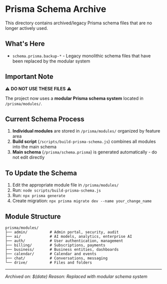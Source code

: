 # Prisma Schema Archive

This directory contains archived/legacy Prisma schema files that are no longer actively used.

## What's Here

- `schema.prisma.backup-*` - Legacy monolithic schema files that have been replaced by the modular system

## Important Note

⚠️ **DO NOT USE THESE FILES** ⚠️

The project now uses a **modular Prisma schema system** located in `/prisma/modules/`.

## Current Schema Process

1. **Individual modules** are stored in `/prisma/modules/` organized by feature area
2. **Build script** (`/scripts/build-prisma-schema.js`) combines all modules into the main schema
3. **Main schema** (`/prisma/schema.prisma`) is generated automatically - do not edit directly

## To Update the Schema

1. Edit the appropriate module file in `/prisma/modules/`
2. Run: `node scripts/build-prisma-schema.js`
3. Run: `npx prisma generate`
4. Create migration: `npx prisma migrate dev --name your_change_name`

## Module Structure

```
prisma/modules/
├── admin/          # Admin portal, security, audit
├── ai/             # AI models, analytics, enterprise AI
├── auth/           # User authentication, management
├── billing/        # Subscriptions, payments
├── business/       # Business entities, dashboards
├── calendar/       # Calendar and events
├── chat/           # Conversations, messaging
└── drive/          # Files and folders
```

---
*Archived on: $(date)*
*Reason: Replaced with modular schema system*
